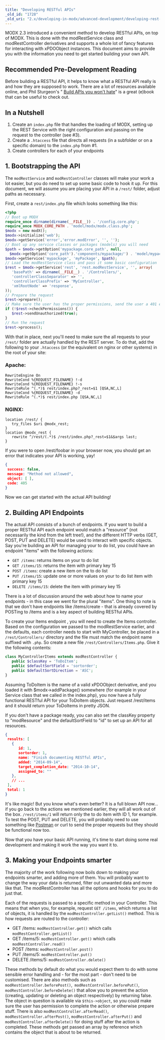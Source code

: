 ```yaml
---
title: "Developing RESTful APIs"
_old_id: "1728"
_old_uri: "2.x/developing-in-modx/advanced-development/developing-rest-servers"
---
```


 MODX 2.3 introduced a convenient method to develop RESTful APIs, on top of MODX. This is done with the modRestService class and modRestController derivatives and supports a whole lot of fancy features for interacting with xPDOObject instances. This document aims to provide you with the information you need to get started building your own API.

## Recommended Pre-Development Reading

 Before building a RESTful API, it helps to know what a RESTful API really is and how they are supposed to work. There are a lot of resources available online, and Phil Sturgeon's " [Build APIs you won't hate](https://leanpub.com/build-apis-you-wont-hate)" is a great (e)book that can be useful to check out.

## In a Nutshell

1. Create an `index.php` file that handles the loading of MODX, setting up the REST Service with the right configuration and passing on the request to the controller (see #3).
2. Create a `.htaccess` file that directs all requests (in a subfolder or on a specific domain) to the `index.php` from #1.
3. Create controllers for each of your endpoints

## 1. Bootstrapping the API

 The `modRestService` and `modRestController` classes will make your work a lot easier, but you do need to set up some basic code to hook it up. For this document, we will assume you are placing your API in a `/rest/` folder, adjust paths as necessary.

 First, create a `rest/index.php` file which looks something like this:

 ``` php
<?php
// Boot up MODX
require_once dirname(dirname(__FILE__)) . '/config.core.php';
require_once MODX_CORE_PATH . 'model/modx/modx.class.php';
$modx = new modX();
$modx->initialize('web');
$modx->getService('error','error.modError', '', '');
// Boot up any service classes or packages (models) you will need
$path = $modx->getOption('mypackage.core_path', null,
   $modx->getOption('core_path').'components/mypackage/') . 'model/mypackage/';
$modx->getService('mypackage', 'myPackage', $path);
// Load the modRestService class and pass it some basic configuration
$rest = $modx->getService('rest', 'rest.modRestService', '', array(
    'basePath' => dirname(__FILE__) . '/Controllers/',
    'controllerClassSeparator' => '',
    'controllerClassPrefix' => 'MyController',
    'xmlRootNode' => 'response',
));
// Prepare the request
$rest->prepare();
// Make sure the user has the proper permissions, send the user a 401 error if not
if (!$rest->checkPermissions()) {
    $rest->sendUnauthorized(true);
}
// Run the request
$rest->process();
```

 With that in place, next you'll need to make sure the all requests to your `/rest/` folder are actually handled by the REST server. To do that, add the following to your `.htaccess` (or the equivalent on nginx or other systems) in the root of your site:

### Apache:

 ``` plain
RewriteEngine On
RewriteCond %{REQUEST_FILENAME} !-d
RewriteCond %{REQUEST_FILENAME} !-s
RewriteRule ^(.*)$ rest/index.php?_rest=$1 [QSA,NC,L]
RewriteCond %{REQUEST_FILENAME} -d
RewriteRule ^(.*)$ rest/index.php [QSA,NC,L]
```

### NGINX:

 ``` plain
location /rest/ {
    try_files $uri @modx_rest;
}
location @modx_rest {
    rewrite ^/rest/(.*)$ /rest/index.php?_rest=$1&$args last;
}
```

 If you were to open /rest/foobar in your browser now, you should get an error that indicates your API is working, yay!

 ``` json
{
  success: false,
  message: "Method not allowed",
  object: [ ],
  code: 405
}
```

 Now we can get started with the actual API building!

## 2. Building API Endpoints

 The actual API consists of a bunch of endpoints. If you want to build a proper RESTful API each endpoint would match a "resource" (not necessarily the kind from the left tree!), and the different HTTP verbs (GET, POST, PUT and DELETE) would be used to interact with specific objects. Say you're building an API for managing your to do list, you could have an endpoint "items" with the following actions:

- `GET /items`: returns items on your to do list
- `GET /items/15`: returns the item with primary key 15
- `POST /items`: create a new item on the to do list
- `PUT /items/15`: update one or more values on your to do list item with primary key 15
- `DELETE /items/15`: delete the item with primary key 15

 There is a lot of discussion around the web about how to name your endpoints - in this case we went for the plural "items". One thing to note is that we don't have endpoints like /items/create - that is already covered by POSTing to /items and is a key aspect of building RESTful APIs.

 To create your Items endpoint , you will need to create the Items controller. Based on the configuration we passed to the modRestService earlier, and the defaults, each controller needs to start with MyController, be placed in a `/rest/Controllers/` directory and the file must match the endpoint name suffixed with `.php`. So create a new file `/rest/Controllers/Items.php`. Give it the following contents:

 ``` php
class MyControllerItems extends modRestController {
    public $classKey = 'ToDoItem';
    public $defaultSortField = 'sortorder';
    public $defaultSortDirection = 'ASC';
}
```

 Assuming ToDoItem is the name of a valid xPDOObject derivative, and you loaded it with $modx->addPackage() somewhere (for example in your Service class that we called in the index.php), you now have a fully functional RESTful API for your ToDoItem objects. Just request /rest/items and it should return your ToDoItems in pretty JSON.

 If you don't have a package ready, you can also set the classKey property to "modResource" and the defaultSortField to "id" to set up an API for all resources.

 ``` json
{
  results: [
    {
       id: 1,
       sortorder: 1,
       name: "Finish documenting RESTful APIs",
       added: "2014-09-14",
       target_completion_date: "2014-10-14",
       assigned_to: ""
    },
    // ...
  ],
  total: 1
}
```

 It's like magic! But you know what's even better? It is a full blown API now... if you go back to the actions we mentioned earlier, they will all work out of the box. `/rest/items/1` will return only the to do item with ID 1, for example. To test the POST, PUT and DELETE, you will probably need to use something like [Postman](https://chrome.google.com/webstore/detail/postman-rest-client/fdmmgilgnpjigdojojpjoooidkmcomcm)[](https://chrome.google.com/webstore/detail/postman-rest-client/fdmmgilgnpjigdojojpjoooidkmcomcm) or curl to send the proper requests but they should be functional now too.

 Now that you have your basic API running, it's time to start doing some real development and making it work the way you want it to.

## 3. Making your Endpoints smarter

 The majority of the work following now boils down to making your endpoints smarter, and adding more of them. You will probably want to change the way your data is returned, filter out unwanted data and more like that. The modRestController has all the options and hooks for you to do just that.

 Each of the requests is passed to a specific method in your Controller. This means that when you, for example, request `GET /items`, which returns a list of objects, it is handled by the `modRestController.getList()` method. This is how requests are routed to the controller:

- GET /items: `modRestController.get()` which calls `modRestController.getList()`
- GET /items/5: `modRestController.get()` which calls `modRestController.read()`
- POST /items: `modRestController.post()`
- PUT /items/5: `modRestController.put()`
- DELETE /items/5: `modRestController.delete()`

 These methods by default do what you would expect them to do with some sensible error handling and - for the most part - don't need to be customised. There are also methods such as `modRestController.beforePost()`,` modRestController.beforePut()`, `modRestController.beforeDelete()` that allow you to prevent the action (creating, updating or deleting an object respectively) by returning false. The object in question is available via `$this->object`, so you could make sure the user has permission to complete the action or otherwise prepare stuff. There is also `modRestController.afterRead()`, `modRestController.afterPost()`, `modRestController.afterPut()` and `modRestController.afterDelete()` for doing stuff after the action is completed. These methods get passed an array by reference which contains the object that is about to be returned.